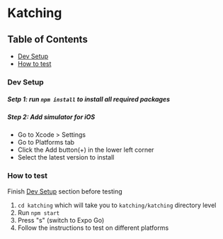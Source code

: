 # Katching
## Table of Contents

- [Dev Setup](#dev-setup)
- [How to test](#how-to-test)

<a name="dev-setup"></a>
### Dev Setup
##### Setp 1: run ```npm install``` to install all required packages
##### Step 2: Add simulator for iOS
- Go to Xcode > Settings
- Go to Platforms tab
- Click the Add button(+) in the lower left corner
- Select the latest version to install

<a name="how-to-test"></a>
### How to test
Finish [Dev Setup](#dev-setup) section before testing

1. ```cd katching``` which will take you to ```katching/katching``` directory level
2. Run ```npm start```
3. Press "s" (switch to Expo Go)
4. Follow the instructions to test on different platforms